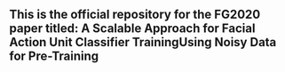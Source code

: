 ## This is the official repository for the FG2020 paper titled: A Scalable  Approach  for  Facial  Action  Unit  Classifier  TrainingUsing  Noisy  Data  for  Pre-Training
